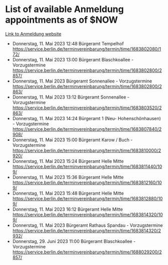 # List of available Anmeldung appointments as of $NOW
[Link to Anmeldung website](https://service.berlin.de/terminvereinbarung/termin/tag.php?termin=1&anliegen[]=120686&dienstleisterlist=122210,122217,327316,122219,327312,122227,327314,122231,327346,122243,327348,122254,122252,329742,122260,329745,122262,329748,122271,327278,122273,327274,122277,327276,330436,122280,327294,122282,327290,122284,327292,122291,327270,122285,327266,122286,327264,122296,327268,150230,329760,122297,327286,122294,327284,122312,329763,122314,329775,122304,327330,122311,327334,122309,327332,317869,122281,327352,122279,329772,122283,122276,327324,122274,327326,122267,329766,122246,327318,122251,327320,122257,327322,122208,327298,122226,327300&herkunft=http%3A%2F%2Fservice.berlin.de%2Fdienstleistung%2F120686%2F)
- Donnerstag, 11. Mai 2023 12:48 Bürgeramt Tempelhof https://service.berlin.de/terminvereinbarung/termin/time/1683802080/172/
- Donnerstag, 11. Mai 2023 13:00 Bürgeramt Blaschkoallee - Vorzugstermine https://service.berlin.de/terminvereinbarung/termin/time/1683802800/2857/
- Donnerstag, 11. Mai 2023  Bürgeramt Sonnenallee - Vorzugstermine https://service.berlin.de/terminvereinbarung/termin/time/1683802800/2863/
- Donnerstag, 11. Mai 2023 13:12 Bürgeramt Sonnenallee - Vorzugstermine https://service.berlin.de/terminvereinbarung/termin/time/1683803520/2863/
- Donnerstag, 11. Mai 2023 14:24 Bürgeramt 1 (Neu- Hohenschönhausen) - Vorzugstermine https://service.berlin.de/terminvereinbarung/termin/time/1683807840/2908/
- Donnerstag, 11. Mai 2023 15:00 Bürgeramt Karow / Buch - Vorzugstermine https://service.berlin.de/terminvereinbarung/termin/time/1683810000/2920/
- Donnerstag, 11. Mai 2023 15:24 Bürgeramt Helle Mitte https://service.berlin.de/terminvereinbarung/termin/time/1683811440/109/
- Donnerstag, 11. Mai 2023 15:36 Bürgeramt Helle Mitte https://service.berlin.de/terminvereinbarung/termin/time/1683812160/109/
- Donnerstag, 11. Mai 2023 15:48 Bürgeramt Helle Mitte https://service.berlin.de/terminvereinbarung/termin/time/1683812880/109/
- Donnerstag, 11. Mai 2023 16:12 Bürgeramt Helle Mitte https://service.berlin.de/terminvereinbarung/termin/time/1683814320/109/
- Donnerstag, 11. Mai 2023  Bürgeramt Rathaus Spandau - Vorzugstermine https://service.berlin.de/terminvereinbarung/termin/time/1683814320/2932/
- Donnerstag, 29. Juni 2023 11:00 Bürgeramt Blaschkoallee - Vorzugstermine https://service.berlin.de/terminvereinbarung/termin/time/1688029200/2857/
